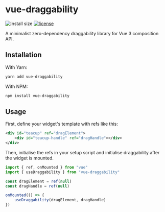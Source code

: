 # vue-draggability
![install size](https://packagephobia.com/badge?p=vue-draggability)
[![license](https://img.shields.io/github/license/octoman90/vue-draggability)](https://github.com/octoman90/vue-draggability/blob/master/LICENSE)

A minimalist zero-dependency draggability library for Vue 3 composition API.

## Installation
With Yarn:
```bash
yarn add vue-draggability
```

With NPM:
```bash
npm install vue-draggability
```

## Usage
First, define your widget's template with refs like this:
```xml
<div id="teacup" ref="dragElement">
	<div id="teacup-handle" ref="dragHandle"></div>
</div>
```

Then, initialise the refs in your setup script and initialise draggability after the widget is mounted.
```javascript
import { ref, onMounted } from "vue"
import { useDraggability } from "vue-draggability"

const dragElement = ref(null)
const dragHandle = ref(null)

onMounted(() => {
	useDraggability(dragElement, dragHandle)
})
```
